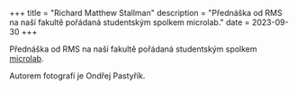 +++
title = "Richard Matthew Stallman"
description = "Přednáška od RMS na naší fakultě pořádaná studentským spolkem microlab."
date = 2023-09-30
+++

Přednáška od RMS na naší fakultě pořádaná studentským spolkem [microlab](https://microlab.space).

Autorem fotografí je Ondřej Pastyřík.

